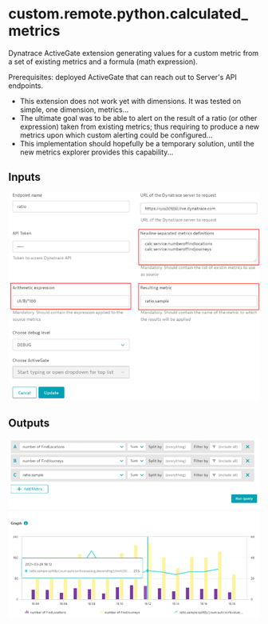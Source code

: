 # custom.remote.python.calculated_metrics
Dynatrace ActiveGate extension generating values for a custom metric from a set of existing metrics and a formula (math expression).

Prerequisites: deployed ActiveGate that can reach out to Server's API endpoints.

- This extension does not work yet with dimensions. It was tested on simple, one dimension, metrics...
- The ultimate goal was to be able to alert on the result of a ratio (or other expression) taken from existing metrics; thus requiring to produce a new metrics upon which custom alerting could be configured...
- This implementation should hopefully be a temporary solution, until the new metrics explorer provides this capability...

## Inputs
![Example inputs](images/sample_inputs.png)

## Outputs
![Example outputs](images/sample_outputs.png)

